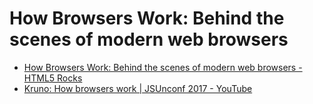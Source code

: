 # How Browsers Work: Behind the scenes of modern web browsers
- [How Browsers Work: Behind the scenes of modern web browsers - HTML5 Rocks](https://www.html5rocks.com/en/tutorials/internals/howbrowserswork/)
- [Kruno: How browsers work | JSUnconf 2017 - YouTube](https://www.youtube.com/watch?v=0IsQqJ7pwhw&list=PLciTGhtw8t0PKAb_yUxs0HPa6hs7yG8T6&index=2&t=121s)
